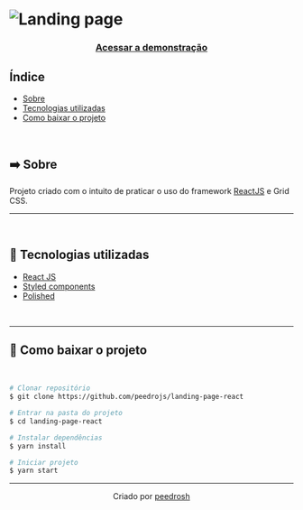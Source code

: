 <h1>
  <img src="https://ik.imagekit.io/flett/portfolio/Sem_t_tulo_HyEaPKDjC.png" alt="Landing page">
</h1>

<h3 align="center">
  <a href="https://landing-page-reactjs.netlify.app/">Acessar a demonstração</a>
</h3>

## Índice
- [Sobre](#-sobre)
- [Tecnologias utilizadas](#-tecnologias-utilizadas)
- [Como baixar o projeto](#-como-baixar-o-projeto)

<br>

## ➡️ Sobre
Projeto criado com o intuito de praticar o uso do framework [ReactJS](https://reactjs.org/) e Grid CSS.


---

<br>

## 🚀 Tecnologias utilizadas
- [React JS](https://reactjs.org/)
- [Styled components](https://styled-components.com/)
- [Polished](https://polished.js.org/)

<br>

---

## 🔽 Como baixar o projeto

<br>

```bash
# Clonar repositório
$ git clone https://github.com/peedrojs/landing-page-react

# Entrar na pasta do projeto
$ cd landing-page-react

# Instalar dependências
$ yarn install

# Iniciar projeto
$ yarn start
```

---

<div align="center">Criado por <a href="https://github.com/peedrosh">peedrosh</a></div>
